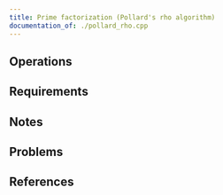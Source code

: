 ```yaml
---
title: Prime factorization (Pollard's rho algorithm)
documentation_of: ./pollard_rho.cpp
---
```


## Operations

## Requirements

## Notes

## Problems

## References
